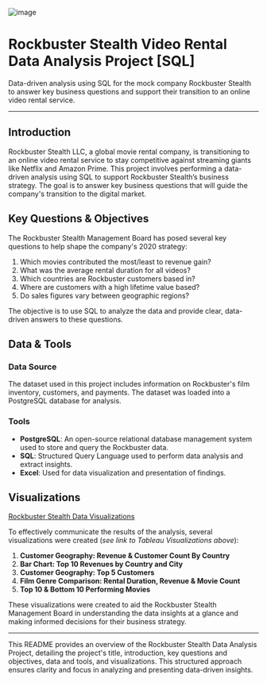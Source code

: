 ![image](https://cdn-icons-png.flaticon.com/128/3074/3074767.png)
# Rockbuster Stealth Video Rental Data Analysis Project [SQL]
Data-driven analysis using SQL for the mock company Rockbuster Stealth to answer key business questions and support their transition to an online video rental service.

---
## Introduction
Rockbuster Stealth LLC, a global movie rental company, is transitioning to an online video rental service to stay competitive against streaming giants like Netflix and Amazon Prime. This project involves performing a data-driven analysis using SQL to support Rockbuster Stealth’s business strategy. The goal is to answer key business questions that will guide the company's transition to the digital market.

## Key Questions & Objectives
The Rockbuster Stealth Management Board has posed several key questions to help shape the company's 2020 strategy:

1. Which movies contributed the most/least to revenue gain?
2. What was the average rental duration for all videos?
3. Which countries are Rockbuster customers based in?
4. Where are customers with a high lifetime value based?
5. Do sales figures vary between geographic regions?

The objective is to use SQL to analyze the data and provide clear, data-driven answers to these questions.

## Data & Tools

### Data Source

The dataset used in this project includes information on Rockbuster's film inventory, customers, and payments. The dataset was loaded into a PostgreSQL database for analysis.

### Tools

- **PostgreSQL**: An open-source relational database management system used to store and query the Rockbuster data.
- **SQL**: Structured Query Language used to perform data analysis and extract insights.
- **Excel**: Used for data visualization and presentation of findings.

## Visualizations
[Rockbuster Stealth Data Visualizations](https://public.tableau.com/views/3_10RockbusterStealthDataVisualizations/3_10RockbusterStealthDataVisualizations?:language=en-US&:sid=&:display_count=n&:origin=viz_share_link)

To effectively communicate the results of the analysis, several visualizations were created (*see link to Tableau Visualizations above*):

1. **Customer Geography: Revenue & Customer Count By Country**
2. **Bar Chart: Top 10 Revenues by Country and City**
3. **Customer Geography: Top 5 Customers**
4. **Film Genre Comparison: Rental Duration, Revenue & Movie Count**
5. **Top 10 & Bottom 10 Performing Movies**

These visualizations were created to aid the Rockbuster Stealth Management Board in understanding the data insights at a glance and making informed decisions for their business strategy.

---

This README provides an overview of the Rockbuster Stealth Data Analysis Project, detailing the project's title, introduction, key questions and objectives, data and tools, and visualizations. This structured approach ensures clarity and focus in analyzing and presenting data-driven insights.
